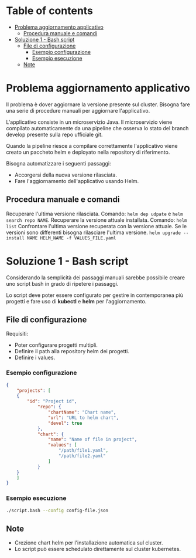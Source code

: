 # Table of contents
- [Problema aggiornamento applicativo](#problema-aggiornamento-applicativo)
  - [Procedura manuale e comandi](#procedura-manuale-e-comandi)
- [Soluzione 1 - Bash script](#soluzione-1---bash-script)
  - [File di configurazione](#file-di-configurazione)
    - [Esempio configurazione](#esempio-configurazione)
    - [Esempio esecuzione](#esempio-esecuzione)
  - [Note](#note)

# Problema aggiornamento applicativo

Il problema è dover aggiornare la versione presente sul cluster.
Bisogna fare una serie di procedure manuali per aggiornare l'applicativo.

L'applicativo consiste in un microservizio Java.
Il microservizio viene compilato automaticamente da una pipeline che osserva lo stato
del branch develop presente sulla repo ufficiale git.

Quando la pipeline riesce a compilare correttamente l'applicativo viene creato un paccheto helm
e deployato nella repository di riferimento.

Bisogna automatizzare i seguenti passaggi:

- Accorgersi della nuova versione rilasciata.
- Fare l'aggiornamento dell'applicativo usando Helm.

## Procedura manuale e comandi

Recuperare l'ultima versione rilasciata. Comando: `helm dep udpate` e `helm search repo NAME`.
Recuperare la versione attuale installata. Comando: `helm list`
Confrontare l'ultima versione recuperata con la versione attuale.
Se le versioni sono differenti bisogna rilasciare l'ultima versione. `helm upgrade --install NAME HELM_NAME -f VALUES_FILE.yaml`

# Soluzione 1 - Bash script

Considerando la semplicità dei passaggi manuali sarebbe possibile creare uno
script bash in grado di ripetere i passaggi.

Lo script deve poter essere configurato per gestire in contemporanea più progetti
e fare uso di **kubectl** e **helm** per l'aggiornamento.


## File di configurazione

Requisiti:
- Poter configurare progetti multipli.
- Definire il path alla repository helm dei progetti.
- Definire i values.

### Esempio configurazione
```json
{
    "projects": [
    {
        "id": "Project id",
            "repo": {
                "chartName": "Chart name",
                "url": "URL to helm chart",
                "devel": true
            },
            "chart": {
                "name": "Name of file in project",
                "values": [
                    "/path/file1.yaml",
                    "/path/file2.yaml"
                ]
            }
    }
    ]
}
```

### Esempio esecuzione

```bash
./script.bash --config config-file.json
```

## Note

- Crezione chart helm per l'installazione automatica sul cluster.
- Lo script può essere schedulato direttamente sul cluster kubernetes.

